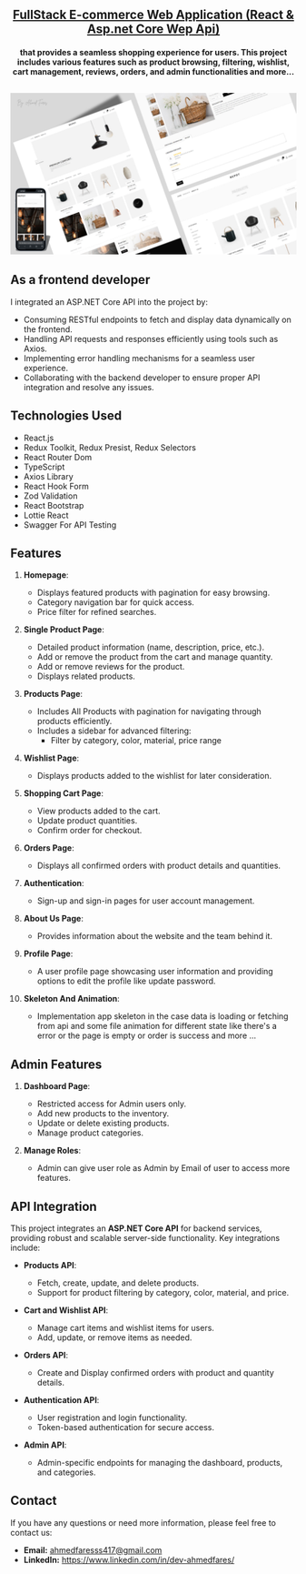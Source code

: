 <div align="center">
<!-- <a href="https://fullstack-ecommerce-react-dotnet.netlify.app/"><img  src="/public/Background.png" width="120" height="auto"/></a> -->
<h2></h2>
<h2><a href="https://fullstack-ecommerce-react-dotnet.netlify.app/">FullStack E-commerce Web Application (React & Asp.net Core Wep Api)</a></h2>
<h4>that provides a seamless shopping experience for users. This project includes various features such as product browsing, filtering, wishlist, cart management, reviews, orders, and admin functionalities and more...
</h4>
</div>
<h2></h2> 
<center><a href="https://fullstack-ecommerce-react-dotnet.netlify.app/"><img src="/public/Background.png"/></a></center>

## As a frontend developer

I integrated an ASP.NET Core API into the project by:

- Consuming RESTful endpoints to fetch and display data dynamically on the frontend.
- Handling API requests and responses efficiently using tools such as Axios.
- Implementing error handling mechanisms for a seamless user experience.
- Collaborating with the backend developer to ensure proper API integration and resolve any issues.

## Technologies Used

- React.js
- Redux Toolkit, Redux Presist, Redux Selectors
- React Router Dom
- TypeScript
- Axios Library
- React Hook Form
- Zod Validation
- React Bootstrap
- Lottie React
- Swagger For API Testing

<h2>Features</h2>

1. **Homepage**:

   - Displays featured products with pagination for easy browsing.
   - Category navigation bar for quick access.
   - Price filter for refined searches.

2. **Single Product Page**:

   - Detailed product information (name, description, price, etc.).
   - Add or remove the product from the cart and manage quantity.
   - Add or remove reviews for the product.
   - Displays related products.

3. **Products Page**:

   - Includes All Products with pagination for navigating through products efficiently.
   - Includes a sidebar for advanced filtering:
     - Filter by category, color, material, price range

4. **Wishlist Page**:

   - Displays products added to the wishlist for later consideration.

5. **Shopping Cart Page**:

   - View products added to the cart.
   - Update product quantities.
   - Confirm order for checkout.

6. **Orders Page**:

   - Displays all confirmed orders with product details and quantities.

7. **Authentication**:

   - Sign-up and sign-in pages for user account management.

8. **About Us Page**:

   - Provides information about the website and the team behind it.

9. **Profile Page**:

   - A user profile page showcasing user information and providing options to edit the profile like update password.

10. **Skeleton And Animation**:
    - Implementation app skeleton in the case data is loading or fetching from api and some file animation for different state like there's a error or the page is empty or order is success and more ...

## Admin Features

1. **Dashboard Page**:

   - Restricted access for Admin users only.
   - Add new products to the inventory.
   - Update or delete existing products.
   - Manage product categories.

2. **Manage Roles**:
   - Admin can give user role as Admin by Email of user to access more features.

## API Integration

This project integrates an **ASP.NET Core API** for backend services, providing robust and scalable server-side functionality. Key integrations include:

- **Products API**:

  - Fetch, create, update, and delete products.
  - Support for product filtering by category, color, material, and price.

- **Cart and Wishlist API**:

  - Manage cart items and wishlist items for users.
  - Add, update, or remove items as needed.

- **Orders API**:

  - Create and Display confirmed orders with product and quantity details.

- **Authentication API**:

  - User registration and login functionality.
  - Token-based authentication for secure access.

- **Admin API**:
  - Admin-specific endpoints for managing the dashboard, products, and categories.

<h2>Contact</h2>

If you have any questions or need more information, please feel free to contact us:

- **Email:** ahmedfaresss417@gmail.com
- **LinkedIn:** https://www.linkedin.com/in/dev-ahmedfares/
